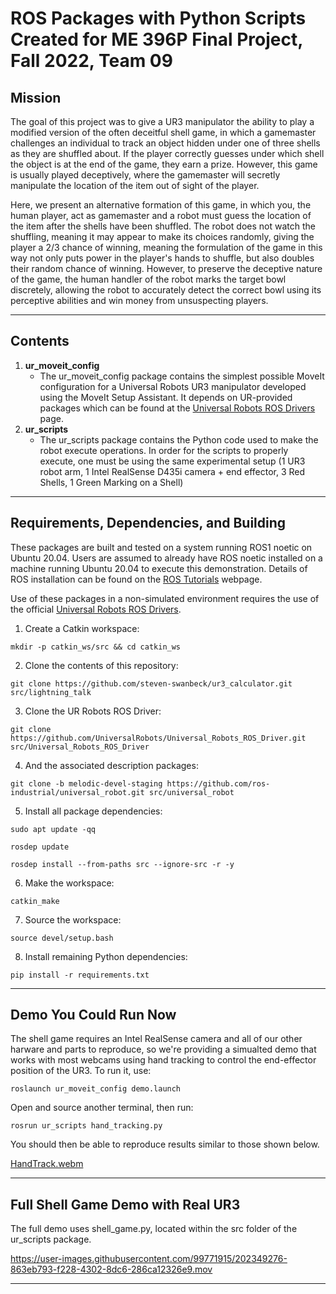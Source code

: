# ROS Packages with Python Scripts Created for ME 396P Final Project, Fall 2022, Team 09

## Mission
The goal of this project was to give a UR3 manipulator the ability to play a modified version of the often deceitful shell game, in which a gamemaster challenges an individual to track an object hidden under one of three shells as they are shuffled about. If the player correctly guesses under which shell the object is at the end of the game, they earn a prize. However, this game is usually played deceptively, where the gamemaster will secretly manipulate the location of the item out of sight of the player. 

Here, we present an alternative formation of this game, in which you, the human player, act as gamemaster and a robot must guess the location of the item after the shells have been shuffled. The robot does not watch the shuffling, meaning it may appear to make its choices randomly, giving the player a 2/3 chance of winning, meaning the formulation of the game in this way not only puts power in the player's hands to shuffle, but also doubles their random chance of winning. However, to preserve the deceptive nature of the game, the human handler of the robot marks the target bowl discretely, allowing the robot to accurately detect the correct bowl using its perceptive abilities and win money from unsuspecting players.


<!--https://user-images.githubusercontent.com/99771915/202348599-81c0b833-6eca-4082-be7f-1034f2cbd8e7.mp4-->

---

## Contents
1. **ur_moveit_config**
    * The ur_moveit_config package contains the simplest possible MoveIt configuration for a Universal Robots UR3 manipulator developed using the MoveIt Setup Assistant. It depends on UR-provided packages which can be found at the [Universal Robots ROS Drivers](https://github.com/UniversalRobots/Universal_Robots_ROS_Driver) page.
2. **ur_scripts**
    * The ur_scripts package contains the Python code used to make the robot execute operations. In order for the scripts to properly execute, one must be using the same experimental setup (1 UR3 robot arm, 1 Intel RealSense D435i camera + end effector, 3 Red Shells, 1 Green Marking on a Shell)
---

## Requirements, Dependencies, and Building
These packages are built and tested on a system running ROS1 noetic on Ubuntu 20.04. Users are assumed to already have ROS noetic installed on a machine running Ubuntu 20.04 to execute this demonstration. Details of ROS installation can be found on the [ROS Tutorials](http://wiki.ros.org/ROS/Tutorials) webpage.

Use of these packages in a non-simulated environment requires the use of the official [Universal Robots ROS Drivers](https://github.com/UniversalRobots/Universal_Robots_ROS_Driver).   
1. Create a Catkin workspace:
```console
mkdir -p catkin_ws/src && cd catkin_ws
```
2. Clone the contents of this repository:
```console
git clone https://github.com/steven-swanbeck/ur3_calculator.git src/lightning_talk
```
3. Clone the UR Robots ROS Driver:
```console
git clone https://github.com/UniversalRobots/Universal_Robots_ROS_Driver.git src/Universal_Robots_ROS_Driver
```
4. And the associated description packages:
```console
git clone -b melodic-devel-staging https://github.com/ros-industrial/universal_robot.git src/universal_robot
```
5. Install all package dependencies:
```console
sudo apt update -qq
```
```console
rosdep update
```
```console
rosdep install --from-paths src --ignore-src -r -y
```
6. Make the workspace:
```console
catkin_make
```
7. Source the workspace:
```console
source devel/setup.bash
```
8. Install remaining Python dependencies:
```console
pip install -r requirements.txt
```
---
## Demo You Could Run Now
The shell game requires an Intel RealSense camera and all of our other harware and parts to reproduce, so we're providing a simualted demo that works with most webcams using hand tracking to control the end-effector position of the UR3. To run it, use:
```console
roslaunch ur_moveit_config demo.launch
```
Open and source another terminal, then run:
```console
rosrun ur_scripts hand_tracking.py
```
You should then be able to reproduce results similar to those shown below.

[HandTrack.webm](https://user-images.githubusercontent.com/99771915/202353380-6606532c-889d-4f19-9824-c336622b92ac.webm)

---

## Full Shell Game Demo with Real UR3
The full demo uses shell_game.py, located within the src folder of the ur_scripts package.

https://user-images.githubusercontent.com/99771915/202349276-863eb793-f228-4302-8dc6-286ca12326e9.mov

---

